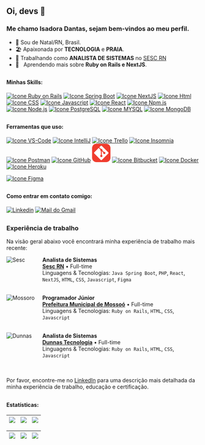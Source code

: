 ## Oi, devs 👋

<h3>Me chamo Isadora Dantas, sejam bem-vindos ao meu perfil.</h3>

- 📍 Sou de Natal/RN, Brasil.
- 🏖️ Apaixonada por **TECNOLOGIA** e **PRAIA**.
- 💼 Trabalhando como **ANALISTA DE SISTEMAS** no <a href="[LINK DA EMPRESA](https://sescrn.com.br/)">SESC RN</a>
- 🧠 &nbsp; Aprendendo mais sobre **Ruby on Rails e NextJS**.

##

#### Minhas Skills:

[<img height="48px" width="48px" alt="Icone Ruby on Rails" src="https://skillicons.dev/icons?i=rails"/>](https://edgeguides.rubyonrails.org/)
[<img height="48px" width="48px" alt="Icone Spring Boot" src="https://skillicons.dev/icons?i=spring"/>](https://spring.io/projects/spring-boot)
[<img height="48px" width="48px" alt="Icone NextJS" src="https://skillicons.dev/icons?i=next" />](https://nextjs.org/)
[<img height="48px" width="48px" alt="Icone Html" src="https://skillicons.dev/icons?i=html"/>](https://developer.mozilla.org/pt-BR/docs/Web/HTML)
[<img height="48px" width="48px" alt="Icone CSS" src="https://skillicons.dev/icons?i=css"/>](https://developer.mozilla.org/pt-BR/docs/Web/CSS)
[<img height="48px" width="48px" alt="Icone Javascript" src="https://skillicons.dev/icons?i=javascript"/>](https://developer.mozilla.org/pt-BR/docs/Web/JavaScript)
[<img height="48px" width="48px" alt="Icone React" src="https://skillicons.dev/icons?i=react"/>](https://pt-br.react.dev)
[<img height="48px" width="48px" alt="Icone Npm.js" src="https://i.postimg.cc/L8k9jKJ2/Group.png"/>](https://www.npmjs.com)
[<img height="48px" width="48px" alt="Icone Node.js" src="https://skillicons.dev/icons?i=nodejs"/>](https://nodejs.org)
[<img height="48px" width="48px" alt="Icone PostgreSQL" src="https://skillicons.dev/icons?i=postgres"/>](https://www.postgresql.org)
[<img height="48px" width="48px" alt="Icone MYSQL" src="https://skillicons.dev/icons?i=mysql" />](https://dev.mysql.com/doc/)
[<img height="48px" width="48px" alt="Icone MongoDB" src="https://skillicons.dev/icons?i=mongo" />](https://www.mongodb.com/pt-br)

##

#### Ferramentas que uso:

[<img height="48px" width="48px" alt="Icone VS-Code" src="https://skillicons.dev/icons?i=vscode"/>](https://code.visualstudio.com)
[<img height="48px" width="48px" alt="Icone IntelliJ" src="https://skillicons.dev/icons?i=idea"/>](https://www.jetbrains.com/idea/)
[<img height="48px" width="48px" alt="Icone Trello" src="https://cdn.icon-icons.com/icons2/3041/PNG/512/trello_logo_icon_189227.png"/>](https://trello.com/)
[<img height="48px" width="48px" alt="Icone Insomnia" src="https://i.postimg.cc/MHch4m7T/insomnia.png"/>](https://insomnia.rest)
[<img height="48px" width="48px" alt="Icone Postman" src="https://i.postimg.cc/QNyBTNVk/postman.png"/>](https://www.postman.com)
[<img height="48px" width="48px" alt="Icone GitHub" src="https://skillicons.dev/icons?i=github"/>](https://github.com/)
[<img height="48px" width="48px" alt="Icone Git" src="https://raw.githubusercontent.com/tandpfun/skill-icons/main/icons/Git.svg"/>](https://git-scm.com)
[<img height="48px" width="48px" alt="Icone Bitbucket" src="https://cdn4.iconfinder.com/data/icons/logos-and-brands/512/44_Bitbucket_logo_logos-512.png"/>](https://bitbucket.org/)
[<img height="48px" width="48px" alt="Icone Docker" src="https://skillicons.dev/icons?i=docker"/>](https://www.docker.com/)
[<img height="48px" width="48px" alt="Icone Heroku" src="https://skillicons.dev/icons?i=heroku"/>](https://www.heroku.com/)

[<img height="48px" width="48px" alt="Icone Figma" src="https://skillicons.dev/icons?i=figma"/>](https://www.figma.com)


##

#### Como entrar em contato comigo:
[<img alt="Linkedin" src="https://img.shields.io/badge/-linkedin-%230077B5?style=for-the-badge&logo=linkedin&logoColor=white"/>](https://www.linkedin.com/in/isadoramdantas)
[<img alt="Mail do Gmail" src="https://img.shields.io/badge/mail-FFFFFF?style=for-the-badge&logo=gmail&logoColor=black"/>](mailto:isadoramariadasilvadantas@gmail.com)


##

### Experiência de trabalho

Na visão geral abaixo você encontrará minha experiência de trabalho mais recente:

[<img align="left" height="94px" width="94px" alt="Sesc" src="https://pbs.twimg.com/profile_images/1600158447382790152/DRZmEsGO_400x400.jpg"/>](https://sescrn.com.br/)


**Analista de Sistemas** \
[**Sesc RN**](https://sescrn.com.br) • Full-time \
Linguagens & Tecnologias: `Java Spring Boot`, `PHP`, `React`, `NextJS`, `HTML`, `CSS`, `Javascript`, `Figma`\
<br/>

[<img align="left" height="94px" width="94px" alt="Mossoro" src="https://www.prefeiturademossoro.com.br/assets/img/logo-prefeitura-mossoro-colorida.png"/>](https://www.prefeiturademossoro.com.br/)

**Programador Júnior** \
[**Prefeitura Municipal de Mossoó**](https://www.prefeiturademossoro.com.br/) • Full-time \
Linguagens & Tecnologias: `Ruby on Rails`, `HTML`, `CSS`, `Javascript`\
<br/>

[<img align="left" height="94px" width="94px" alt="Dunnas" src="https://i.ibb.co/d0sjy2V/images.jpg"/>](https://dunnastecnologia.com.br/)

**Analista de Sistemas** \
[**Dunnas Tecnologia**](https://dunnastecnologia.com.br/) • Full-time \
Linguagens & Tecnologias: `Ruby on Rails`, `HTML`, `CSS`, `Javascript`\
<br/>
<br/>

Por favor, encontre-me no [LinkedIn](https://www.linkedin.com/in/isadoramdantas/) para uma descrição mais detalhada da minha experiência de trabalho, educação e certificação.


##

#### Estatísticas:
  | ![](http://github-profile-summary-cards.vercel.app/api/cards/stats?username=isaahmdantas&theme=nord_dark) | ![](http://github-profile-summary-cards.vercel.app/api/cards/repos-per-language?username=isaahmdantas&hide=Html&theme=nord_dark) | ![](http://github-profile-summary-cards.vercel.app/api/cards/most-commit-language?username=isaahmdantas&theme=nord_dark) |
| :-: | :-: | :-: |

| ![](http://github-profile-summary-cards.vercel.app/api/cards/profile-details?username=isaahmdantas&theme=nord_dark) | ![](https://github-readme-streak-stats.herokuapp.com/?user=isaahmdantas&hide_border=true&date_format=M%20j%5B%2C%20Y%5D&background=2D3742&stroke=2D3742&ring=6bbbca&fire=6bbbca&currStreakNum=fff&sideNums=6bbbca&currStreakLabel=6bbbca&sideLabels=fff&dates=fff) | ![](https://profile-counter.glitch.me/isaahmdantas/count.svg) |
| :-: | :-: | :-: |
